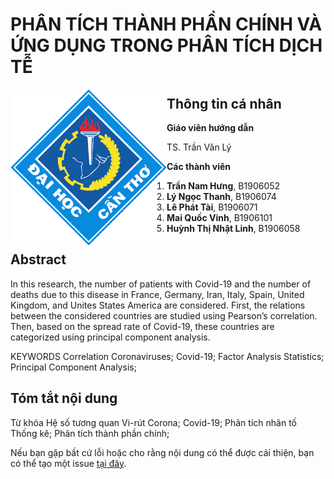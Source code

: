# PHÂN TÍCH THÀNH PHẦN CHÍNH VÀ ỨNG DỤNG TRONG PHÂN TÍCH DỊCH TỄ

<img src="layout_set_logo.gif" align="left" alt="" width="250"/>

## Thông tin cá nhân
**Giáo viên hướng dẫn**

TS. Trần Văn Lý

**Các thành viên**
1. **Trần Nam Hưng**, B1906052
2. **Lý Ngọc Thanh**, B1906074
3. **Lê Phát Tài**, B1906071
4. **Mai Quốc Vinh**, B1906101
5. **Huỳnh Thị Nhật Linh**, B1906058


## Abstract

In this research, the number of patients with Covid-19 and the number of deaths due to this disease in France, Germany, Iran, Italy, Spain, United Kingdom, and Unites States America are considered. First, the relations between the considered countries are studied using Pearson’s correlation. Then, based on the spread rate of Covid-19, these countries are categorized using principal
component analysis.

KEYWORDS
Correlation
Coronaviruses;
Covid-19;
Factor Analysis
Statistics;
Principal Component Analysis;





## Tóm tắt nội dung

Từ khóa
Hệ số tương quan
Vi-rút Corona;
Covid-19;
Phân tích nhân tố
Thống kê;
Phân tích thành phần chính;


Nếu bạn gặp bất cứ lỗi hoặc cho rằng nội dung có thể được cải thiện, bạn có thể tạo một issue [tại đây](https://github.com/hungtrannam/PCA_for_Covid19/issues).




